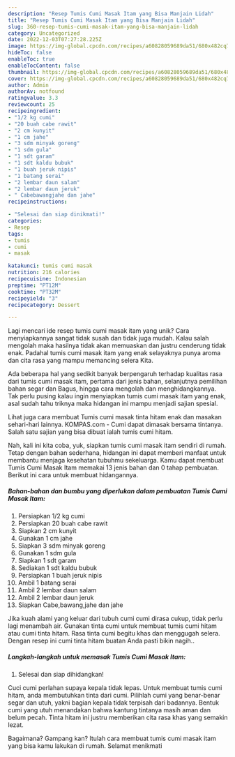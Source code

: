 ```yaml
---
description: "Resep Tumis Cumi Masak Itam yang Bisa Manjain Lidah"
title: "Resep Tumis Cumi Masak Itam yang Bisa Manjain Lidah"
slug: 360-resep-tumis-cumi-masak-itam-yang-bisa-manjain-lidah
category: Uncategorized
date: 2022-12-03T07:27:28.225Z
image: https://img-global.cpcdn.com/recipes/a60828059689da51/680x482cq70/tumis-cumi-masak-itam-foto-resep-utama.jpg
hideToc: false
enableToc: true
enableTocContent: false
thumbnail: https://img-global.cpcdn.com/recipes/a60828059689da51/680x482cq70/tumis-cumi-masak-itam-foto-resep-utama.jpg
cover: https://img-global.cpcdn.com/recipes/a60828059689da51/680x482cq70/tumis-cumi-masak-itam-foto-resep-utama.jpg
author: Admin
authorAv: notfound
ratingvalue: 3.3
reviewcount: 25
recipeingredient:
- "1/2 kg cumi"
- "20 buah cabe rawit"
- "2 cm kunyit"
- "1 cm jahe"
- "3 sdm minyak goreng"
- "1 sdm gula"
- "1 sdt garam"
- "1 sdt kaldu bubuk"
- "1 buah jeruk nipis"
- "1 batang serai"
- "2 lembar daun salam"
- "2 lembar daun jeruk"
- " Cabebawangjahe dan jahe"
recipeinstructions:

- "Selesai dan siap dinikmati!"
categories:
- Resep
tags:
- tumis
- cumi
- masak

katakunci: tumis cumi masak 
nutrition: 216 calories
recipecuisine: Indonesian
preptime: "PT12M"
cooktime: "PT32M"
recipeyield: "3"
recipecategory: Dessert

---
```





Lagi mencari ide resep tumis cumi masak itam yang unik? Cara menyiapkannya sangat tidak susah dan tidak juga mudah. Kalau salah mengolah maka hasilnya tidak akan memuaskan dan justru cenderung tidak enak. Padahal tumis cumi masak itam yang enak selayaknya punya aroma dan cita rasa yang mampu memancing selera Kita.





Ada beberapa hal yang sedikit banyak berpengaruh terhadap kualitas rasa dari tumis cumi masak itam, pertama dari jenis bahan, selanjutnya pemilihan bahan segar dan Bagus, hingga cara mengolah dan menghidangkannya. Tak perlu pusing kalau ingin menyiapkan tumis cumi masak itam yang enak,      asal sudah tahu triknya maka hidangan ini mampu menjadi sajian spesial.














Lihat juga cara membuat Tumis cumi masak tinta hitam enak dan masakan sehari-hari lainnya. KOMPAS.com - Cumi dapat dimasak bersama tintanya. Salah satu sajian yang bisa dibuat ialah tumis cumi hitam.






Nah, kali ini kita coba, yuk, siapkan tumis cumi masak itam sendiri di rumah. Tetap dengan bahan sederhana, hidangan ini dapat memberi manfaat untuk membantu menjaga kesehatan tubuhmu sekeluarga. Kamu dapat membuat Tumis Cumi Masak Itam memakai 13 jenis bahan dan 0 tahap pembuatan. Berikut ini cara untuk membuat hidangannya.

<!--inarticleads1-->

##### Bahan-bahan dan bumbu yang diperlukan dalam pembuatan Tumis Cumi Masak Itam:

1. Persiapkan 1/2 kg cumi
1. Persiapkan 20 buah cabe rawit
1. Siapkan 2 cm kunyit
1. Gunakan 1 cm jahe
1. Siapkan 3 sdm minyak goreng
1. Gunakan 1 sdm gula
1. Siapkan 1 sdt garam
1. Sediakan 1 sdt kaldu bubuk
1. Persiapkan 1 buah jeruk nipis
1. Ambil 1 batang serai
1. Ambil 2 lembar daun salam
1. Ambil 2 lembar daun jeruk
1. Siapkan  Cabe,bawang,jahe dan jahe


Jika kuah alami yang keluar dari tubuh cumi cumi dirasa cukup, tidak perlu lagi menambah air. Gunakan tinta cumi untuk membuat tumis cumi hitam atau cumi tinta hitam. Rasa tinta cumi begitu khas dan menggugah selera. Dengan resep ini cumi tinta hitam buatan Anda pasti bikin nagih.. 

<!--inarticleads2-->

##### Langkah-langkah untuk memasak Tumis Cumi Masak Itam:


1. Selesai dan siap dihidangkan!

Cuci cumi perlahan supaya kepala tidak lepas. Untuk membuat tumis cumi hitam, anda membutuhkan tinta dari cumi. Pilihlah cumi yang benar-benar segar dan utuh, yakni bagian kepala tidak terpisah dari badannya. Bentuk cumi yang utuh menandakan bahwa kantung tintanya masih aman dan belum pecah. Tinta hitam ini justru memberikan cita rasa khas yang semakin lezat. 

Bagaimana? Gampang kan? Itulah cara membuat tumis cumi masak itam yang bisa kamu lakukan di rumah. Selamat menikmati
